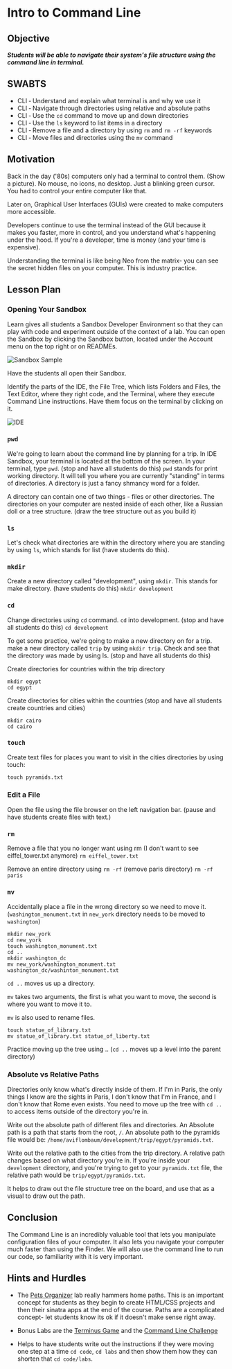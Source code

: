 # Intro to Command Line

## Objective

***Students will be able to navigate their system's file structure using the command line in terminal.***

## SWABTS

+ CLI ‐ Understand and explain what terminal is and why we use it
+ CLI ‐ Navigate through directories using relative and absolute paths
+ CLI ‐ Use the `cd` command to move up and down directories
+ CLI ‐ Use the `ls` keyword to list items in a directory
+ CLI ‐ Remove a file and a directory by using `rm` and `rm ‐rf` keywords
+ CLI ‐ Move files and directories using the `mv` command

## Motivation

Back in the day ('80s) computers only had a terminal to control them. (Show a picture). No mouse, no icons, no desktop. Just a blinking green cursor. You had to control your entire computer like that.

Later on, Graphical User Interfaces (GUIs) were created to make computers more accessible.

Developers continue to use the terminal instead of the GUI because it makes you faster, more in control, and you understand what's happening under the hood. If you're a developer, time is money (and your time is expensive).

Understanding the terminal is like being Neo from the matrix- you can see the secret hidden files on your computer. This is industry practice.

## Lesson Plan 

### Opening Your Sandbox

Learn gives all students a Sandbox Developer Environment so that they can play with code and experiment outside of the context of a lab. You can open the Sandbox by clicking the Sandbox button, located under the Account menu on the top right or on READMEs.

![Sandbox Sample](https://cl.ly/r3jq/Image%202018-04-21%20at%205.52.31%20PM.png)

Have the students all open their Sandbox.

Identify the parts of the IDE, the File Tree, which lists Folders and Files, the Text Editor, where they right code, and the Terminal, where they execute Command Line instructions. Have them focus on the terminal by clicking on it.

![IDE](https://cl.ly/r3tL/Image%202018-04-21%20at%205.55.12%20PM.png)

### `pwd`

We're going to learn about the command line by planning for a trip. In IDE Sandbox, your terminal is located at the bottom of the screen. In your terminal, type `pwd`. (stop and have all students do this) `pwd` stands for print working directory. It will tell you where you are currently "standing" in terms of directories. A directory is just a fancy shmancy word for a folder.

A directory can contain one of two things - files or other directories. The directories on your computer are nested inside of each other, like a Russian doll or a tree structure. (draw the tree structure out as you build it)

### `ls`

Let's check what directories are within the directory where you are standing by using `ls`, which stands for list (have students do this).

### `mkdir`

Create a new directory called "development", using `mkdir`. This stands for make directory. (have students do this) `mkdir development`

### `cd`

Change directories using `cd` command. `cd` into development. (stop and have all students do this) `cd development`

To get some practice, we're going to make a new directory on for a trip. make a new directory called `trip` by using `mkdir trip`. Check and see that the directory was made by using ls. (stop and have all students do this)

Create directories for countries within the trip directory

```
mkdir egypt
cd egypt
```

Create directories for cities within the countries (stop and have all students create countries and cities)

```
mkdir cairo
cd cairo
```

### `touch`

Create text files for places you want to visit in the cities directories by using touch:

```
touch pyramids.txt
```

### Edit a File

Open the file using the file browser on the left navigation bar. (pause and have students create files with text.)

### `rm`

Remove a file that you no longer want using rm (I don't want to see eiffel_tower.txt anymore) `rm eiffel_tower.txt`

Remove an entire directory using `rm -rf` (remove paris directory) `rm -rf paris`

### `mv`

Accidentally place a file in the wrong directory so we need to move it. (`washington_monument.txt` in `new_york` directory needs to be moved to `washington`)

```
mkdir new_york
cd new_york
touch washington_monument.txt
cd ..
mkdir washington_dc
mv new_york/washington_monument.txt washington_dc/washinton_monument.txt
```

`cd ..` moves us up a directory.

`mv` takes two arguments, the first is what you want to move, the second is where you want to move it to.

`mv` is also used to rename files.

```
touch statue_of_library.txt
mv statue_of_library.txt statue_of_liberty.txt
```

Practice moving up the tree using .. (`cd ..` moves up a level into the parent directory)

### Absolute vs Relative Paths

Directories only know what's directly inside of them. If I'm in Paris, the only things I know are the sights in Paris, I don't know that I'm in France, and I don't know that Rome even exists. You need to move up the tree with `cd ..` to access items outside of the directory you're in. 

Write out the absolute path of different files and directories. An Absolute path is a path that starts from the root, `/`. An absolute path to the pyramids file would be: `/home/aviflombaum/development/trip/egypt/pyramids.txt`.

Write out the relative path to the cities from the trip directory. A relative path changes based on what directory you're in. If you're inside your `development` directory, and you're trying to get to your `pyramids.txt` file, the relative path would be `trip/egypt/pyramids.txt`.

It helps to draw out the file structure tree on the board, and use that as a visual to draw out the path.

## Conclusion 

The Command Line is an incredibly valuable tool that lets you manipulate configuration files of your computer. It also lets you navigate your computer much faster than using the Finder. We will also use the command line to run our code, so familiarity with it is very important.

## Hints and Hurdles

+ The [Pets Organizer](https://github.com/learn-co-curriculum/kwk-l1-find-missing-pet) lab really hammers home paths. This is an important concept for students as they begin to create HTML/CSS projects and then their sinatra apps at the end of the course. Paths are a complicated concept- let students know its ok if it doesn't make sense right away.

+ Bonus Labs are the [Terminus Game](https://github.com/learn-co-curriculum/kwk-l1-cli-stayfresh) and the [Command Line Challenge](https://github.com/learn-co-curriculum/kwk-l1-advanced-cli)

+ Helps to have students write out the instructions if they were moving one step at a time `cd code`, `cd labs` and then show them how they can shorten that `cd code/labs`.
